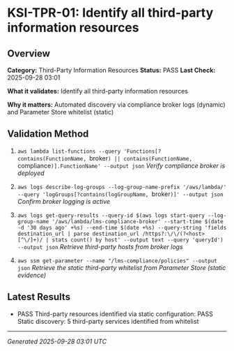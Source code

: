 # KSI-TPR-01: Identify all third-party information resources

## Overview

**Category:** Third-Party Information Resources
**Status:** PASS
**Last Check:** 2025-09-28 03:01

**What it validates:** Identify all third-party information resources

**Why it matters:** Automated discovery via compliance broker logs (dynamic) and Parameter Store whitelist (static)

## Validation Method

1. `aws lambda list-functions --query 'Functions[?contains(FunctionName, `broker`) || contains(FunctionName, `compliance`)].FunctionName' --output json`
   *Verify compliance broker is deployed*

2. `aws logs describe-log-groups --log-group-name-prefix '/aws/lambda/' --query 'logGroups[?contains(logGroupName, `broker`)]' --output json`
   *Confirm broker logging is active*

3. `aws logs get-query-results --query-id $(aws logs start-query --log-group-name '/aws/lambda/lms-compliance-broker' --start-time $(date -d '30 days ago' +%s) --end-time $(date +%s) --query-string 'fields destination_url | parse destination_url /https?:\/\/(?<host>[^\/]+)/ | stats count() by host' --output text --query 'queryId') --output json`
   *Retrieve third-party hosts from broker logs*

4. `aws ssm get-parameter --name "/lms-compliance/policies" --output json`
   *Retrieve the static third-party whitelist from Parameter Store (static evidence)*

## Latest Results

- PASS Third-party resources identified via static configuration: PASS Static discovery: 5 third-party services identified from whitelist

---
*Generated 2025-09-28 03:01 UTC*